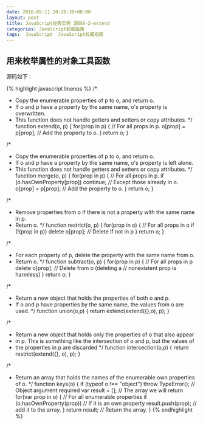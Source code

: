 ```yaml
---
date: 2016-05-11 20:26:30+00:00
layout: post
title: JavaScript经典实例 源码6-2-extend
categories: JavaScript权威指南
tags:  JavaScript  JavaScript权威指南
---
```

用来枚举属性的对象工具函数
----------------

源码如下：

{% highlight javascript linenos %}
/*
 * Copy the enumerable properties of p to o, and return o.
 * If o and p have a property by the same name, o's property is overwritten.
 * This function does not handle getters and setters or copy attributes.
 */
function extend(o, p) {
    for(prop in p) {                         // For all props in p.
        o[prop] = p[prop];                   // Add the property to o.
    }
    return o;
}

/*
 * Copy the enumerable properties of p to o, and return o.
 * If o and p have a property by the same name, o's property is left alone.
 * This function does not handle getters and setters or copy attributes.
 */
function merge(o, p) {
    for(prop in p) {                           // For all props in p.
        if (o.hasOwnProperty[prop]) continue;  // Except those already in o.
        o[prop] = p[prop];                     // Add the property to o.
    }
    return o;
}

/*
 * Remove properties from o if there is not a property with the same name in p.
 * Return o.
 */
function restrict(o, p) {
    for(prop in o) {                         // For all props in o
        if (!(prop in p)) delete o[prop];    // Delete if not in p
    }
    return o;
}

/*
 * For each property of p, delete the property with the same name from o.
 * Return o.
 */
function subtract(o, p) {
    for(prop in p) {                         // For all props in p
        delete o[prop];                      // Delete from o (deleting a
                                             // nonexistent prop is harmless)
    }
    return o;
}

/*
 * Return a new object that holds the properties of both o and p.
 * If o and p have properties by the same name, the values from o are used.
 */
function union(o,p) { return extend(extend({},o), p); }

/*
 * Return a new object that holds only the properties of o that also appear
 * in p. This is something like the intersection of o and p, but the values of
 * the properties in p are discarded
 */
function intersection(o,p) { return restrict(extend({}, o), p); }

/*
 * Return an array that holds the names of the enumerable own properties of o.
 */
function keys(o) {
    if (typeof o !== "object") throw TypeError();  // Object argument required
    var result = [];                 // The array we will return
    for(var prop in o) {             // For all enumerable properties
        if (o.hasOwnProperty(prop))  // If it is an own property
            result.push(prop);       // add it to the array.
    }
    return result;                   // Return the array.
}
{% endhighlight %}
